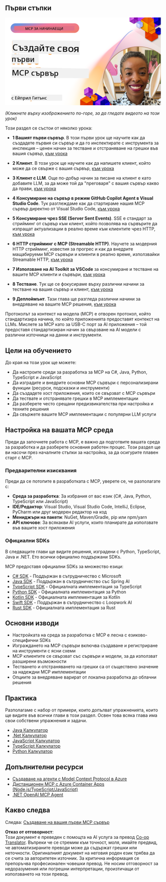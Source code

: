 <!--
CO_OP_TRANSLATOR_METADATA:
{
  "original_hash": "858362ce0118de3fec0f9114bf396101",
  "translation_date": "2025-08-18T16:30:45+00:00",
  "source_file": "03-GettingStarted/README.md",
  "language_code": "bg"
}
-->
## Първи стъпки  

[![Създайте първия си MCP сървър](../../../translated_images/04.0ea920069efd979a0b2dad51e72c1df7ead9c57b3305796068a6cee1f0dd6674.bg.png)](https://youtu.be/sNDZO9N4m9Y)

_(Кликнете върху изображението по-горе, за да гледате видеото на този урок)_

Този раздел се състои от няколко урока:

- **1 Вашият първи сървър**. В този първи урок ще научите как да създадете първия си сървър и да го инспектирате с инструмента за инспекция – ценен начин за тестване и отстраняване на грешки във вашия сървър, [към урока](01-first-server/README.md)

- **2 Клиент**. В този урок ще научите как да напишете клиент, който може да се свърже с вашия сървър, [към урока](02-client/README.md)

- **3 Клиент с LLM**. Още по-добър начин за писане на клиент е като добавите LLM, за да може той да "преговаря" с вашия сървър какво да прави, [към урока](03-llm-client/README.md)

- **4 Консумиране на сървър в режим GitHub Copilot Agent в Visual Studio Code**. Тук разглеждаме как да стартираме нашия MCP сървър директно от Visual Studio Code, [към урока](04-vscode/README.md)

- **5 Консумиране чрез SSE (Server Sent Events)**. SSE е стандарт за стрийминг от сървър към клиент, който позволява на сървърите да изпращат актуализации в реално време към клиентите чрез HTTP, [към урока](05-sse-server/README.md)

- **6 HTTP стрийминг с MCP (Streamable HTTP)**. Научете за модерния HTTP стрийминг, известия за прогрес и как да внедрите мащабируеми MCP сървъри и клиенти в реално време, използвайки Streamable HTTP, [към урока](06-http-streaming/README.md)

- **7 Използване на AI Toolkit за VSCode** за консумиране и тестване на вашите MCP клиенти и сървъри, [към урока](07-aitk/README.md)

- **8 Тестване**. Тук ще се фокусираме върху различни начини за тестване на вашия сървър и клиент, [към урока](08-testing/README.md)

- **9 Деплоймънт**. Тази глава ще разгледа различни начини за внедряване на вашите MCP решения, [към урока](09-deployment/README.md)


Протоколът за контекст на модела (MCP) е отворен протокол, който стандартизира начина, по който приложенията предоставят контекст на LLMs. Мислете за MCP като за USB-C порт за AI приложения – той предоставя стандартизиран начин за свързване на AI модели с различни източници на данни и инструменти.

## Цели на обучението

До края на този урок ще можете:

- Да настроите среди за разработка за MCP на C#, Java, Python, TypeScript и JavaScript
- Да изградите и внедрите основни MCP сървъри с персонализирани функции (ресурси, подсказки и инструменти)
- Да създадете хост приложения, които се свързват с MCP сървъри
- Да тествате и отстранявате грешки в MCP имплементации
- Да разберете често срещани предизвикателства при настройка и техните решения
- Да свържете вашите MCP имплементации с популярни LLM услуги

## Настройка на вашата MCP среда

Преди да започнете работа с MCP, е важно да подготвите вашата среда за разработка и да разберете основния работен процес. Този раздел ще ви насочи през началните стъпки за настройка, за да осигурите плавен старт с MCP.

### Предварителни изисквания

Преди да се потопите в разработката с MCP, уверете се, че разполагате с:

- **Среда за разработка**: За избрания от вас език (C#, Java, Python, TypeScript или JavaScript)
- **IDE/Редактор**: Visual Studio, Visual Studio Code, IntelliJ, Eclipse, PyCharm или друг модерен редактор на код
- **Мениджъри на пакети**: NuGet, Maven/Gradle, pip или npm/yarn
- **API ключове**: За всякакви AI услуги, които планирате да използвате във вашите хост приложения


### Официални SDKs

В следващите глави ще видите решения, изградени с Python, TypeScript, Java и .NET. Ето всички официално поддържани SDKs.

MCP предоставя официални SDKs за множество езици:
- [C# SDK](https://github.com/modelcontextprotocol/csharp-sdk) - Поддържан в сътрудничество с Microsoft
- [Java SDK](https://github.com/modelcontextprotocol/java-sdk) - Поддържан в сътрудничество със Spring AI
- [TypeScript SDK](https://github.com/modelcontextprotocol/typescript-sdk) - Официалната имплементация за TypeScript
- [Python SDK](https://github.com/modelcontextprotocol/python-sdk) - Официалната имплементация за Python
- [Kotlin SDK](https://github.com/modelcontextprotocol/kotlin-sdk) - Официалната имплементация за Kotlin
- [Swift SDK](https://github.com/modelcontextprotocol/swift-sdk) - Поддържан в сътрудничество с Loopwork AI
- [Rust SDK](https://github.com/modelcontextprotocol/rust-sdk) - Официалната имплементация за Rust

## Основни изводи

- Настройката на среда за разработка с MCP е лесна с езиково-специфични SDKs
- Изграждането на MCP сървъри включва създаване и регистриране на инструменти с ясни схеми
- MCP клиентите се свързват със сървъри и модели, за да използват разширени възможности
- Тестването и отстраняването на грешки са от съществено значение за надеждни MCP имплементации
- Опциите за внедряване варират от локална разработка до облачни решения

## Практика

Разполагаме с набор от примери, които допълват упражненията, които ще видите във всички глави в този раздел. Освен това всяка глава има свои собствени упражнения и задачи.

- [Java Калкулатор](./samples/java/calculator/README.md)
- [.Net Калкулатор](../../../03-GettingStarted/samples/csharp)
- [JavaScript Калкулатор](./samples/javascript/README.md)
- [TypeScript Калкулатор](./samples/typescript/README.md)
- [Python Калкулатор](../../../03-GettingStarted/samples/python)

## Допълнителни ресурси

- [Създаване на агенти с Model Context Protocol в Azure](https://learn.microsoft.com/azure/developer/ai/intro-agents-mcp)
- [Дистанционен MCP с Azure Container Apps (Node.js/TypeScript/JavaScript)](https://learn.microsoft.com/samples/azure-samples/mcp-container-ts/mcp-container-ts/)
- [.NET OpenAI MCP Agent](https://learn.microsoft.com/samples/azure-samples/openai-mcp-agent-dotnet/openai-mcp-agent-dotnet/)

## Какво следва

Следва: [Създаване на вашия първи MCP сървър](01-first-server/README.md)

**Отказ от отговорност**:  
Този документ е преведен с помощта на AI услуга за превод [Co-op Translator](https://github.com/Azure/co-op-translator). Въпреки че се стремим към точност, моля, имайте предвид, че автоматизираните преводи може да съдържат грешки или неточности. Оригиналният документ на неговия роден език трябва да се счита за авторитетен източник. За критична информация се препоръчва професионален човешки превод. Не носим отговорност за недоразумения или погрешни интерпретации, произтичащи от използването на този превод.